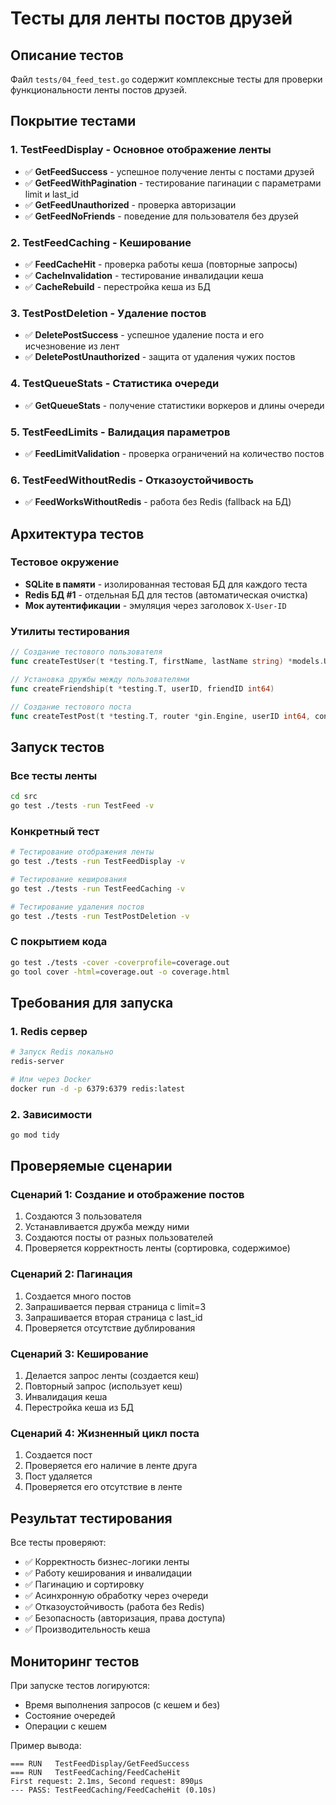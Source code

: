 # Тесты для ленты постов друзей

## Описание тестов

Файл `tests/04_feed_test.go` содержит комплексные тесты для проверки функциональности ленты постов друзей.

## Покрытие тестами

### 1. TestFeedDisplay - Основное отображение ленты
- ✅ **GetFeedSuccess** - успешное получение ленты с постами друзей
- ✅ **GetFeedWithPagination** - тестирование пагинации с параметрами limit и last_id
- ✅ **GetFeedUnauthorized** - проверка авторизации
- ✅ **GetFeedNoFriends** - поведение для пользователя без друзей

### 2. TestFeedCaching - Кеширование
- ✅ **FeedCacheHit** - проверка работы кеша (повторные запросы)
- ✅ **CacheInvalidation** - тестирование инвалидации кеша
- ✅ **CacheRebuild** - перестройка кеша из БД

### 3. TestPostDeletion - Удаление постов
- ✅ **DeletePostSuccess** - успешное удаление поста и его исчезновение из лент
- ✅ **DeletePostUnauthorized** - защита от удаления чужих постов

### 4. TestQueueStats - Статистика очереди
- ✅ **GetQueueStats** - получение статистики воркеров и длины очереди

### 5. TestFeedLimits - Валидация параметров
- ✅ **FeedLimitValidation** - проверка ограничений на количество постов

### 6. TestFeedWithoutRedis - Отказоустойчивость
- ✅ **FeedWorksWithoutRedis** - работа без Redis (fallback на БД)

## Архитектура тестов

### Тестовое окружение
- **SQLite в памяти** - изолированная тестовая БД для каждого теста
- **Redis БД #1** - отдельная БД для тестов (автоматическая очистка)
- **Мок аутентификации** - эмуляция через заголовок `X-User-ID`

### Утилиты тестирования
```go
// Создание тестового пользователя
func createTestUser(t *testing.T, firstName, lastName string) *models.User

// Установка дружбы между пользователями
func createFriendship(t *testing.T, userID, friendID int64)

// Создание тестового поста
func createTestPost(t *testing.T, router *gin.Engine, userID int64, content string) *models.Post
```

## Запуск тестов

### Все тесты ленты
```bash
cd src
go test ./tests -run TestFeed -v
```

### Конкретный тест
```bash
# Тестирование отображения ленты
go test ./tests -run TestFeedDisplay -v

# Тестирование кеширования
go test ./tests -run TestFeedCaching -v

# Тестирование удаления постов
go test ./tests -run TestPostDeletion -v
```

### С покрытием кода
```bash
go test ./tests -cover -coverprofile=coverage.out
go tool cover -html=coverage.out -o coverage.html
```

## Требования для запуска

### 1. Redis сервер
```bash
# Запуск Redis локально
redis-server

# Или через Docker
docker run -d -p 6379:6379 redis:latest
```

### 2. Зависимости
```bash
go mod tidy
```

## Проверяемые сценарии

### Сценарий 1: Создание и отображение постов
1. Создаются 3 пользователя
2. Устанавливается дружба между ними
3. Создаются посты от разных пользователей
4. Проверяется корректность ленты (сортировка, содержимое)

### Сценарий 2: Пагинация
1. Создается много постов
2. Запрашивается первая страница с limit=3
3. Запрашивается вторая страница с last_id
4. Проверяется отсутствие дублирования

### Сценарий 3: Кеширование
1. Делается запрос ленты (создается кеш)
2. Повторный запрос (использует кеш)
3. Инвалидация кеша
4. Перестройка кеша из БД

### Сценарий 4: Жизненный цикл поста
1. Создается пост
2. Проверяется его наличие в ленте друга
3. Пост удаляется
4. Проверяется его отсутствие в ленте

## Результат тестирования

Все тесты проверяют:
- ✅ Корректность бизнес-логики ленты
- ✅ Работу кеширования и инвалидации
- ✅ Пагинацию и сортировку
- ✅ Асинхронную обработку через очереди
- ✅ Отказоустойчивость (работа без Redis)
- ✅ Безопасность (авторизация, права доступа)
- ✅ Производительность кеша

## Мониторинг тестов

При запуске тестов логируются:
- Время выполнения запросов (с кешем и без)
- Состояние очередей
- Операции с кешем

Пример вывода:
```
=== RUN   TestFeedDisplay/GetFeedSuccess
=== RUN   TestFeedCaching/FeedCacheHit
First request: 2.1ms, Second request: 890µs
--- PASS: TestFeedCaching/FeedCacheHit (0.10s)
```
